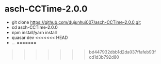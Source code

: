 # asch-CCTime-2.0.0
- git clone https://github.com/dujunhui007/asch-CCTime-2.0.0.git
- cd asch-CCTime-2.0.0
- npm install/yarn install
- quasar dev
<<<<<<< HEAD
- ...
=======
>>>>>>> bd447932dbb1d2da037ffafeb93fcd1d3b792d80
